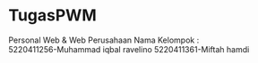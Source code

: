 # TugasPWM
Personal Web &amp; Web Perusahaan
Nama Kelompok :\
5220411256-Muhammad iqbal ravelino
5220411361-Miftah hamdi
